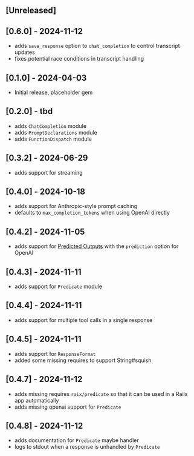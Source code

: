 ## [Unreleased]

## [0.6.0] - 2024-11-12
- adds `save_response` option to `chat_completion` to control transcript updates
- fixes potential race conditions in transcript handling

## [0.1.0] - 2024-04-03

- Initial release, placeholder gem

## [0.2.0] - tbd
- adds `ChatCompletion` module
- adds `PromptDeclarations` module
- adds `FunctionDispatch` module

## [0.3.2] - 2024-06-29
- adds support for streaming

## [0.4.0] - 2024-10-18
- adds support for Anthropic-style prompt caching
- defaults to `max_completion_tokens` when using OpenAI directly

## [0.4.2] - 2024-11-05
- adds support for [Predicted Outputs](https://platform.openai.com/docs/guides/latency-optimization#use-predicted-outputs) with the `prediction` option for OpenAI

## [0.4.3] - 2024-11-11
- adds support for `Predicate` module

## [0.4.4] - 2024-11-11
- adds support for multiple tool calls in a single response

## [0.4.5] - 2024-11-11
- adds support for `ResponseFormat`
- added some missing requires to support String#squish

## [0.4.7] - 2024-11-12
- adds missing requires `raix/predicate` so that it can be used in a Rails app automatically
- adds missing openai support for `Predicate`

## [0.4.8] - 2024-11-12
- adds documentation for `Predicate` maybe handler
- logs to stdout when a response is unhandled by `Predicate`
